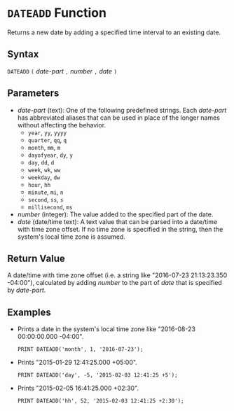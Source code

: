 # `DATEADD` Function

Returns a new date by adding a specified time interval to an existing date.

## Syntax

`DATEADD` `(` *date-part* `,` *number* `,` *date* `)`

## Parameters

- *date-part* (text): One of the following predefined strings. Each *date-part* has abbreviated aliases that can be used in place of the longer names without affecting the behavior.
    - `year`, `yy`, `yyyy`
    - `quarter`, `qq`, `q`
    - `month`, `mm`, `m`
    - `dayofyear`, `dy`, `y`
    - `day`, `dd`, `d`
    - `week`, `wk`, `ww`
    - `weekday`, `dw`
    - `hour`, `hh`
    - `minute`, `mi`, `n`
    - `second`, `ss`, `s`
    - `millisecond`, `ms`
- *number* (integer): The value added to the specified part of the date.
- *date* (date/time text): A text value that can be parsed into a date/time with time zone offset. If no time zone is specified in the string, then the system's local time zone is assumed.

## Return Value

A date/time with time zone offset (i.e. a string like "2016-07-23 21:13:23.350 -04:00"), calculated by adding *number* to the part of *date* that is specified by *date-part*.

## Examples

- Prints a date in the system's local time zone like "2016-08-23 00:00:00.000 -04:00".

    ```
    PRINT DATEADD('month', 1, '2016-07-23');
    ```
    
- Prints "2015-01-29 12:41:25.000 +05:00".

    ```
    PRINT DATEADD('day', -5, '2015-02-03 12:41:25 +5');
    ```
    
- Prints "2015-02-05 16:41:25.000 +02:30".

    ```
    PRINT DATEADD('hh', 52, '2015-02-03 12:41:25 +2:30');
    ```
